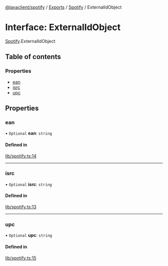 [@lavaclient/spotify](../README.md) / [Exports](../modules.md) / [Spotify](../modules/Spotify.md) / ExternalIdObject

# Interface: ExternalIdObject

[Spotify](../modules/Spotify.md).ExternalIdObject

## Table of contents

### Properties

- [ean](Spotify.ExternalIdObject.md#ean)
- [isrc](Spotify.ExternalIdObject.md#isrc)
- [upc](Spotify.ExternalIdObject.md#upc)

## Properties

### ean

• `Optional` **ean**: `string`

#### Defined in

[lib/spotify.ts:14](https://github.com/lavaclient/plugins/blob/072af81/packages/spotify/src/lib/spotify.ts#L14)

___

### isrc

• `Optional` **isrc**: `string`

#### Defined in

[lib/spotify.ts:13](https://github.com/lavaclient/plugins/blob/072af81/packages/spotify/src/lib/spotify.ts#L13)

___

### upc

• `Optional` **upc**: `string`

#### Defined in

[lib/spotify.ts:15](https://github.com/lavaclient/plugins/blob/072af81/packages/spotify/src/lib/spotify.ts#L15)
